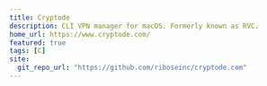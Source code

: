 ```yaml
---
title: Cryptode
description: CLI VPN manager for macOS. Formerly known as RVC.
home_url: https://www.cryptode.com/
featured: true
tags: [C]
site:
  git_repo_url: "https://github.com/riboseinc/cryptode.com"
---
```

